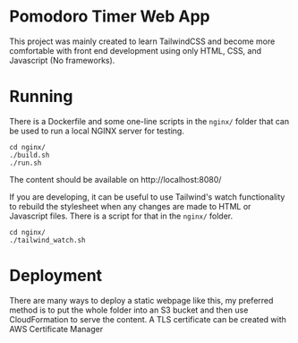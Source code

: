 # Pomodoro Timer Web App

This project was mainly created to learn TailwindCSS and become more comfortable with
front end development using only HTML, CSS, and Javascript (No frameworks).

# Running

There is a Dockerfile and some one-line scripts in the `nginx/` folder that can be used to run
a local NGINX server for testing.

```
cd nginx/
./build.sh
./run.sh
```

The content should be available on http://localhost:8080/

If you are developing, it can be useful to use Tailwind's watch functionality to rebuild the stylesheet
when any changes are made to HTML or Javascript files. There is a script for that in the `nginx/` folder.

```
cd nginx/
./tailwind_watch.sh
```

# Deployment

There are many ways to deploy a static webpage like this, my preferred method is to put the whole
folder into an S3 bucket and then use CloudFormation to serve the content. A TLS certificate 
can be created with AWS Certificate Manager
